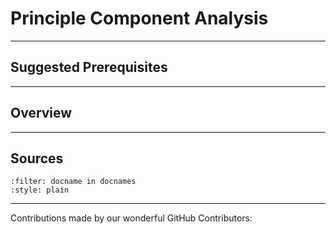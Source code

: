# Principle Component Analysis

---

## Suggested Prerequisites

---

## Overview

---

## Sources

```{bibliography} references.bib
:filter: docname in docnames
:style: plain
```

---

Contributions made by our wonderful GitHub Contributors:
